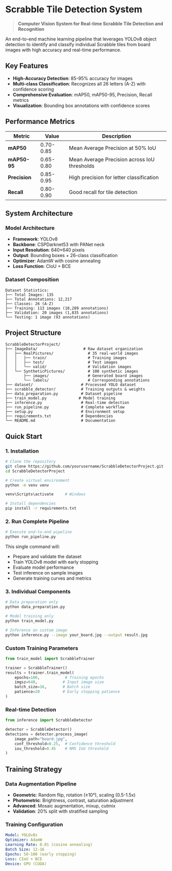 # Scrabble Tile Detection System


> **Computer Vision System for Real-time Scrabble Tile Detection and Recognition**

An end-to-end machine learning pipeline that leverages YOLOv8 object detection to identify and classify individual Scrabble tiles from board images with high accuracy and real-time performance.

## Key Features

- **High-Accuracy Detection**: 85-95% accuracy for images
- **Multi-class Classification**: Recognizes all 26 letters (A-Z) with confidence scoring
- **Comprehensive Evaluation**: mAP50, mAP50-95, Precision, Recall metrics
- **Visualization**: Bounding box annotations with confidence scores

## Performance Metrics

| Metric | Value | Description |
|--------|-------|-------------|
| **mAP50** | 0.70-0.85 | Mean Average Precision at 50% IoU |
| **mAP50-95** | 0.65-0.80 | Mean Average Precision across IoU thresholds |
| **Precision** | 0.85-0.95 | High precision for letter classification |
| **Recall** | 0.80-0.90 | Good recall for tile detection |

## System Architecture

### Model Architecture
- **Framework**: YOLOv8 
- **Backbone**: CSPDarknet53 with PANet neck
- **Input Resolution**: 640×640 pixels
- **Output**: Bounding boxes + 26-class classification
- **Optimizer**: AdamW with cosine annealing
- **Loss Function**: CIoU + BCE

### Dataset Composition
```
Dataset Statistics:
├── Total Images: 135
├── Total Annotations: 12,217
├── Classes: 26 (A-Z)
├── Training: 113 images (10,289 annotations)
├── Validation: 20 images (1,835 annotations)
└── Testing: 1 image (93 annotations)
```


## Project Structure

```
ScrabbleDetectorProject/
├── ImageData/                    # Raw dataset organization
│   ├── RealPictures/               # 35 real-world images
│   │   ├── train/                  # Training images
│   │   ├── test/                   # Test images
│   │   └── valid/                  # Validation images
│   └── SyntheticPictures/          # 100 synthetic images
│       ├── images/                 # Generated board images
│       └── labels/                 # Corresponding annotations
├── dataset/                     # Processed YOLO dataset
├── scrabble_detector/           # Training outputs & weights
├── data_preparation.py          # Dataset pipeline
├── train_model.py              # Model training
├── inference.py                 # Real-time detection
├── run_pipeline.py              # Complete workflow
├── setup.py                     # Environment setup
├── requirements.txt             # Dependencies
└── README.md                    # Documentation
```

## Quick Start

### 1. Installation

```bash
# Clone the repository
git clone https://github.com/yourusername/ScrabbleDetectorProject.git
cd ScrabbleDetectorProject

# Create virtual environment
python -m venv venv

venv\Scripts\activate     # Windows

# Install dependencies
pip install -r requirements.txt
```

### 2. Run Complete Pipeline

```bash
# Execute end-to-end pipeline
python run_pipeline.py
```

This single command will:
- Prepare and validate the dataset
- Train YOLOv8 model with early stopping
- Evaluate model performance
- Test inference on sample images
- Generate training curves and metrics

### 3. Individual Components

```bash
# Data preparation only
python data_preparation.py

# Model training only
python train_model.py

# Inference on custom image
python inference.py --image your_board.jpg --output result.jpg
```


### Custom Training Parameters

```python
from train_model import ScrabbleTrainer

trainer = ScrabbleTrainer()
results = trainer.train_model(
    epochs=100,           # Training epochs
    imgsz=640,           # Input image size
    batch_size=16,       # Batch size
    patience=20          # Early stopping patience
)
```

### Real-time Detection

```python
from inference import ScrabbleDetector

detector = ScrabbleDetector()
detections = detector.process_image(
    image_path="board.jpg",
    conf_threshold=0.25,  # Confidence threshold
    iou_threshold=0.45    # NMS IoU threshold
)
```

## Training Strategy

### Data Augmentation Pipeline
- **Geometric**: Random flip, rotation (±10°), scaling (0.5-1.5x)
- **Photometric**: Brightness, contrast, saturation adjustment
- **Advanced**: Mosaic augmentation, mixup, cutmix
- **Validation**: 20% split with stratified sampling

### Training Configuration
```yaml
Model: YOLOv8s
Optimizer: AdamW
Learning Rate: 0.01 (cosine annealing)
Batch Size: 12-16
Epochs: 50-100 (early stopping)
Loss: CIoU + BCE
Device: GPU (CUDA)
```
